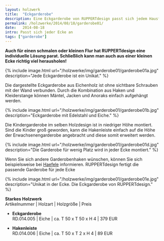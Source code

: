 ```yaml
---
layout: holzwerk
title:  "Eckgarderobe"
description: Eine Eckgarderobe von RUPPERTdesign passt sich jedem Hausflur an. RUPPERTdesign fertigt die passende Garderobe für jede Ecke, individuell und persönlich.
permalink: /holzwerke/2014/08/18/garderobe01/
date:   2014-08-18
intro: Passt sich jeder Ecke an
tags: ["garderobe"]
---
```



**Auch für einen schmalen oder kleinen Flur hat RUPPERTdesign eine individuelle Lösung parat. 
Schließlich kann man auch aus einer kleinen Ecke richtig viel herausholen!**

{% include image.html url="/holzwerke/img/garderobe01/garderobe01a.jpg" description="Jede Eckgarderobe ist ein Unikat." %}

Die dargestellte Eckgarderobe aus Eichenholz ist ohne sichtbare Schrauben mit der Wand verbunden. 
Durch die Kombination aus Haken und Kleiderstange können Mäntel, Jacken und Anoraks einfach aufgehängt werden.

{% include image.html url="/holzwerke/img/garderobe01/garderobe01b.jpg" description="Eckgarderobe mit Edelstahl und Eiche." %}

Die Kindergarderobe im selben Holzdesign ist in niedriger Höhe montiert. Sind die Kinder groß geworden, 
kann die Hakenleiste einfach auf die Höhe der Erwachsenengarderobe angebracht und diese somit erweitert werden.

{% include image.html url="/holzwerke/img/garderobe01/garderobe01d.jpg" description="Die Garderobe für wenig Platz wird in jeder Ecke montiert." %}

Wenn Sie sich andere Garderobenhaken wünschen, 
können Sie sich beispielsweise bei [Haefele][3] informieren. 
RUPPERTdesign fertigt die passende Garderobe für jede Ecke

{% include image.html url="/holzwerke/img/garderobe01/garderobe01e.jpg" description="Unikat in der Ecke. Die Eckgarderobe von RUPPERTdesign." %}


**Starkes Holzwerk**   
Artikelnummer \| Holzart \| Holzgröße \| Preis

* **Eckgarderobe**       
	RD.014.005  \| 	Eiche \| ca. T 50 x T 50 x H 4 \| 379 EUR

* **Hakenleiste**   
	RD.014.006 \| Eiche \| ca. T 50 x T 2 x H 4  \| 89 EUR 

 [3]: https://www.haefele.de/moebelbeschlaege/moebelgriffe-garderobenhaken/garderoben-garderobenhaken/garderobenhaken/0000005700018ecd00010023?CatalogCategoryID=cqDAqBlZNIIAAAEzuPwi7Kh0&NavigationSource=Image